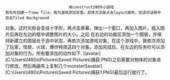                                 用construct2制作小游戏
    首先先创建一个new file，再为游戏添加背景。具体方法是点击layout画布，在该对话框中双击Tiled Background
对象。这时光标会变成十字形，再点击屏幕，弹出一个窗口，再加入图片，插入图片后再在左边的框中调整图片的大小。之后
在右边的功能区添加一个图层，并保持新建立的图层处于选中状态，再依次添加游戏对象，在这个游戏中，我依次添加了玩家，怪兽，火球，爆炸特效这四个对象。添加完成后，在左边的任务栏可以添加对象的行为。所有要添加的动作如下.
![avatar](‪C:\Users\t480s\Pictures\Saved Pictures\捕获.PNG)之后需要对物体的对象进行修改。然后再画布上复制几个monster![avatar]‪(C:\Users\t480s\Pictures\Saved Pictures\捕获1.PNG)最后运行就行了。
